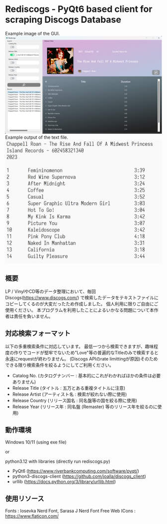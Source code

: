 # Rediscogs - PyQt6 based client for scraping Discogs Database

Example image of the GUI.
![Example Image](https://github.com/gkanba/Rediscogs/blob/master/examples/example_1.png)
Example output of the text file.
![Example Text](https://github.com/gkanba/Rediscogs/blob/master/examples/example_2.png)

## 概要

LP / VinylやCD等のデータ整理において、毎回Discogs(https://www.discogs.com/) で検索したデータをテキストファイルにコピーしてくるのが大変だったため作成しました。 個人利用に限りご自由にご使用ください。 本プログラムを利用したことによるいかなる問題について本作者は責任を負いません。

## 対応検索フォーマット

以下の多重検索条件に対応しています。 最低一つから検索できますが、趣味程度の作りでコードが堅牢でないため"Love"等の普遍的なTitleのみで検索すると永遠にrequestが終わりません。
(Discogs APIのrate limittingが原因)そのためできる限り検索条件を絞るようにしてご利用ください。

+ Catalog No.         (カタログナンバー : 基本的にこれがわかればほかの条件は必要ありません)
+ Release Title       (タイトル : 五万とある重複タイトルに注意)
+ Release Artist      (アーティスト名 : 検索が絞れない際に使用)
+ Release Country     (リリース国名 : 同名盤等の国を絞る際に使用)
+ Release Year        (リリース年 : 同名盤 (Remaster) 等のリリース年を絞るのに使用)

## 動作環境

Windows 10/11 (using exe file)

or

python3.12 with libraries (directly run rediscogs.py)
+ PyQt6                    (https://www.riverbankcomputing.com/software/pyqt/)
+ python3-discogs-client   (https://github.com/joalla/discogs_client)
+ urllib                   (https://docs.python.org/3/library/urllib.html)

## 使用リソース

Fonts : Iosevka Nerd Font, Sarasa J Nerd Font
Free Web ICons : https://www.flaticon.com/ 
